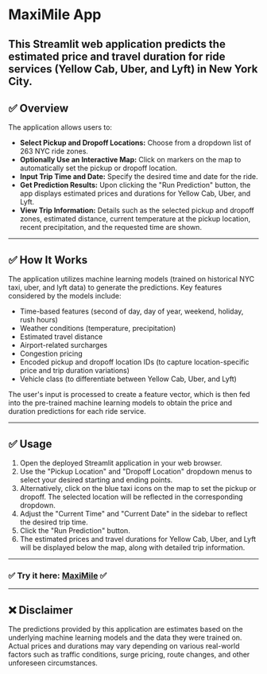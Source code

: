 # MaxiMile App

This Streamlit web application predicts the estimated price and travel duration for ride services (Yellow Cab, Uber, and Lyft) in New York City.
---

## ✅ Overview

The application allows users to:

* **Select Pickup and Dropoff Locations:** Choose from a dropdown list of 263 NYC ride zones.
* **Optionally Use an Interactive Map:** Click on markers on the map to automatically set the pickup or dropoff location.
* **Input Trip Time and Date:** Specify the desired time and date for the ride.
* **Get Prediction Results:** Upon clicking the "Run Prediction" button, the app displays estimated prices and durations for Yellow Cab, Uber, and Lyft.
* **View Trip Information:** Details such as the selected pickup and dropoff zones, estimated distance, current temperature at the pickup location, recent precipitation, and the requested time are shown.

---

## ✅ How It Works

The application utilizes machine learning models (trained on historical NYC taxi, uber, and lyft data) to generate the predictions. Key features considered by the models include:

* Time-based features (second of day, day of year, weekend, holiday, rush hours)
* Weather conditions (temperature, precipitation)
* Estimated travel distance
* Airport-related surcharges
* Congestion pricing
* Encoded pickup and dropoff location IDs (to capture location-specific price and trip duration variations)
* Vehicle class (to differentiate between Yellow Cab, Uber, and Lyft)

The user's input is processed to create a feature vector, which is then fed into the pre-trained machine learning models to obtain the price and duration predictions for each ride service.

---

## ✅ Usage

1.  Open the deployed Streamlit application in your web browser.
2.  Use the "Pickup Location" and "Dropoff Location" dropdown menus to select your desired starting and ending points.
3.  Alternatively, click on the blue taxi icons on the map to set the pickup or dropoff. The selected location will be reflected in the corresponding dropdown.
4.  Adjust the "Current Time" and "Current Date" in the sidebar to reflect the desired trip time.
5.  Click the "Run Prediction" button.
6.  The estimated prices and travel durations for Yellow Cab, Uber, and Lyft will be displayed below the map, along with detailed trip information.

---
### ✅ Try it here: [MaxiMile](https://maximile.streamlit.app/) ✅

--- 

## ❌ Disclaimer

The predictions provided by this application are estimates based on the underlying machine learning models and the data they were trained on. Actual prices and durations may vary depending on various real-world factors such as traffic conditions, surge pricing, route changes, and other unforeseen circumstances.
